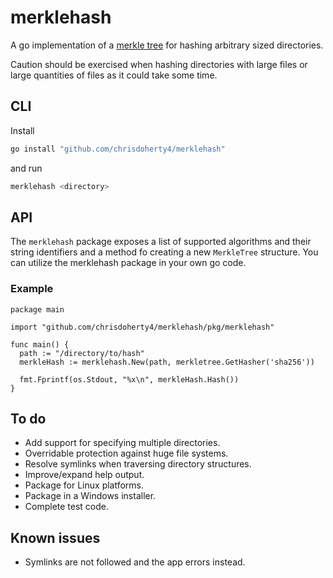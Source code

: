 # merklehash

A go implementation of a [merkle tree](https://en.wikipedia.org/wiki/Merkle_tree)
for hashing arbitrary sized directories.

Caution should be exercised when hashing directories with large files or large quantities
of files as it could take some time.

## CLI

Install

```bash
go install "github.com/chrisdoherty4/merklehash"
```

and run

```bash
merklehash <directory>
```

## API

The `merklehash` package exposes a list of supported algorithms and their
string identifiers and a method fo creating a new `MerkleTree` structure. You
can utilize the merklehash package in your own go code.

### Example

```golang
package main

import "github.com/chrisdoherty4/merklehash/pkg/merklehash"

func main() {
  path := "/directory/to/hash"
  merkleHash := merklehash.New(path, merkletree.GetHasher('sha256'))

  fmt.Fprintf(os.Stdout, "%x\n", merkleHash.Hash())
}
```

## To do

* Add support for specifying multiple directories.
* Overridable protection against huge file systems.
* Resolve symlinks when traversing directory structures.
* Improve/expand help output.
* Package for Linux platforms.
* Package in a Windows installer.
* Complete test code.

## Known issues

* Symlinks are not followed and the app errors instead.
